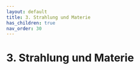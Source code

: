 ```yaml
---
layout: default
title: 3. Strahlung und Materie
has_children: true
nav_order: 30
---
```


# 3. Strahlung und Materie
